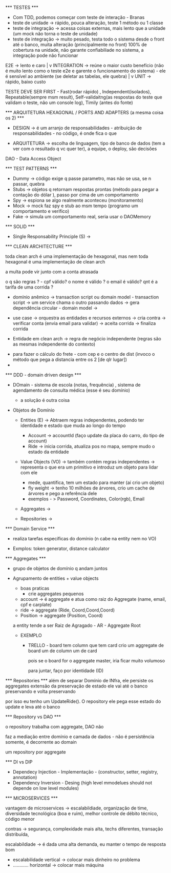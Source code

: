 *** TESTES ***

 - Com TDD, podemos começar com teste de interação - Branas
 - teste de unidade -> rápido, pouca alteração, teste 1 método ou 1 classe
 - teste de integração -> acessa coisas externas, mais lento que a unidade (um mock não torna o teste de unidade)
 - teste de integração -> muito pesado, testa todo o sistema desde o front até o banco, muita alteração (principalmente no front)
 100% de cobertura na unidade, não garante confiabiliade no sistema, a integração pode não funcionar 

 E2E  -> lento e caro
  |
  v
INTEGRATION -> reúne o maior custo benefício (não é muito lento como o teste e2e e garente o funcionamento do sistema) - ele é sensível ao ambiente (se deletar as tabelas, ele quebra)
  |
  v
 UNIT   -> rápido, baixo custo

TESTE DEVE SER FIRST - Fast(rodar rápido) , Independent(isolados), Repeatable(sempre msm result), Self-validaitng(as respostas do teste que validam o teste, não um console log), Timily (antes do fonte)


*** ARQUITETURA HEXAGONAL / PORTS AND ADAPTERS (a mesma coisa os 2) ***

* DESIGN -> é um arranjo de responsabilidades - atribuição de responsabilidades - no código, é onde fica o que

* ARQUITETURA -> escolha de linguagem, tipo de banco de dados (tem a ver com o resultado q vc quer ter), a equipe, o deploy, são decisões

DAO - Data Access Object


*** TEST PATTERNS ***

 * Dummy -> código exige q passe parametro, mas não se usa, se n passar, quebra
 * Stubs -> objetos q retornam respostas prontas (método para pegar a contação do dólar ), passo por cima de um comportamento
 * Spy -> espiona se algo realmente aconteceu (monitoramento)
 * Mock -> mock faz spy e stub ao msm tempo (programo um comportamento e verifico)
 * Fake -> simula um comportamento real, seria usar o DAOMemory


*** SOLID ***

 * Single Responsability Principle (S) -> 


*** CLEAN ARCHITECTURE ***

 toda clean arch é uma implementação de hexagonal, mas nem toda hexagonal é uma implementação de clean arch

 a multa pode vir junto com a conta atrasada 

 o q são regras ? - cpf válido? o nome é válido ? o email é válido? qnt é a tarifa de uma corrida ?

   * domínio anêmico -> transaction script ou domain model
    - transaction script -> um service chama o outro passando dados -> gera dependência circular
    - domain model -> 

  * use case -> orquestra as entidades e recursos externos
    -> cria contra
    -> verificar conta (envia email para validar)
    -> aceita corrida
    -> finaliza corrida

  * Entidade em clean arch -> regra de negócio independente (regras são as mesmas independente do contexto)
   - para fazer o cálculo do frete - com cep e o centro de dist (invoco o método que pega a distancia entre os 2 [de qlr lugar])
   - 


*** DDD  - domain driven design ***

* DOmain - sistema de escola (notas, frequência) , sistema de agendamento de consulta médica (esse é seu domínio)

  - a solução é outra coisa

- Objetos de Domínio

  - Entities (E) -> Abtraem regras independentes, podendo ter identidade e estado que muda ao longo do tempo 
    - Account -> accountId (faço update da placa do carro, do tipo de account)
    - Ride -> inicia corrida, atualiza pos no mapa, sempre mudo o estado da entidade

  - Value Objects (VO) -> também contém regras independentes -> representa o que era um primitivo e introduz um objeto para lidar com ele

    - mede, quantifica, tem um estado para manter (aí crio um objeto)

     + fly weight -> tenho 10 milhões de árvores, crio um cache de árvores e  pego a referência dele
    
    - exemplos - > Password, Coordinates, Color(rgb), Email

  - Aggregates -> 

  - Repositories -> 

*** Domain Service ***

 - realiza tarefas específicas do domínio (n cabe na entity nem no VO)

 - Exmplos: token generator, distance calculator 

*** Aggregates ***
- grupo de objetos de domínio q andam juntos

- Agrupamento de entities + value objects

  * boas praticas
    - crie aggregates pequenos

  - account -> é aggregate e atua como raiz do Aggregate (name, email, cpf e carplate)
  - ride -> aggregate (Ride<AR>, Coord,Coord,Coord)
  - Position -> aggregate (Position<AR>, Coord)

  a entity tende a ser Raiz de Agragado - AR - Aggregate Root

  - EXEMPLO

    - TRELLO - board tem column que tem card 
      crio um aggregate de board
      um de column
      um de card

      pois se o board for o aggregate master, iria ficar muito volumoso

      para juntar, faço por identidade (ID)      
      
*** Repositories ***
  além de separar Domínio de INfra, ele persiste os aggregates
  extensão da preservação de estado
  ele vai até o banco preservando e volta preservando

  por isso eu tenho um UpdateRide(). O repository ele pega esse estado do update e leva até o banco

*** Repository vs DAO ***

  o repository trabalha com aggregate, DAO não

  faz a mediação entre domínio e camada de dados - não é persistência somente, é decorrente ao domain

  um repository por aggregate

*** DI vs DIP

  - Dependecy Injection - Implementação - (constructor, setter, registry, annotation)
  - Dependency Inversion - Desing (high level mmodelues should not depende on low level modules)

*** MICROSERVICES ***
  
vantagem de microservices -> escalabildiade, organização de time, diversidade tecnológica (boa e ruim), melhor controle de débito técnico, código menor

contras -> segurança, complexidade mais alta, techs diferentes, transação distribuída,

escalabildiade -> é dada uma alta demanda, eu manter o tempo de resposta bom

 - escalabilidade vertical -> colocar mais dinheiro no problema
 - ............   horizontal -> colocar mais máquina

